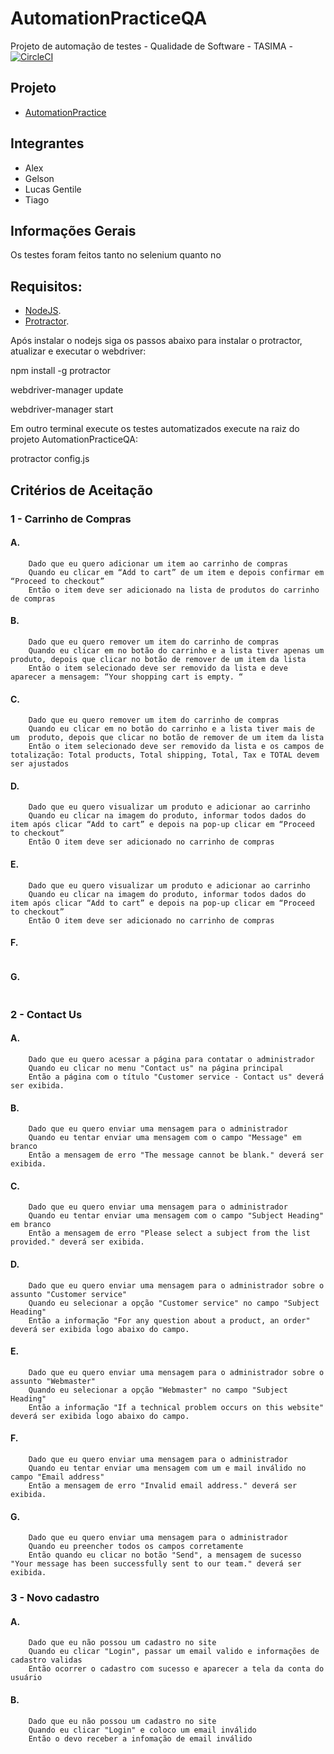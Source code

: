 # AutomationPracticeQA

Projeto de automação de testes - Qualidade de Software - TASIMA - [![CircleCI](https://circleci.com/gh/tasima-uniritter/AutomationPracticeQA.svg?style=svg)](https://circleci.com/gh/tasima-uniritter/AutomationPracticeQA)

## Projeto

* [AutomationPractice](http://automationpractice.com/index.php)

## Integrantes

* Alex
* Gelson
* Lucas Gentile
* Tiago

## Informações Gerais
Os testes foram feitos tanto no selenium quanto no 

## Requisitos:
* [NodeJS](https://https://www.notejs.org).
* [Protractor](https://http://www.protractortest.org).

Após instalar o nodejs siga os passos abaixo para instalar o protractor, atualizar e executar o webdriver:

npm install -g protractor

webdriver-manager update

webdriver-manager start

Em outro terminal execute os testes automatizados execute na raiz do projeto AutomationPracticeQA:

protractor config.js

## Critérios de Aceitação

### 1 - Carrinho de Compras

#### A.
```
    Dado que eu quero adicionar um item ao carrinho de compras
    Quando eu clicar em “Add to cart” de um item e depois confirmar em “Proceed to checkout”
    Então o item deve ser adicionado na lista de produtos do carrinho de compras
```

#### B.
```
    Dado que eu quero remover um item do carrinho de compras
    Quando eu clicar em no botão do carrinho e a lista tiver apenas um produto, depois que clicar no botão de remover de um item da lista
    Então o item selecionado deve ser removido da lista e deve aparecer a mensagem: “Your shopping cart is empty. “
```

#### C.
```    
    Dado que eu quero remover um item do carrinho de compras
    Quando eu clicar em no botão do carrinho e a lista tiver mais de um  produto, depois que clicar no botão de remover de um item da lista
    Então o item selecionado deve ser removido da lista e os campos de totalização: Total products, Total shipping, Total, Tax e TOTAL devem ser ajustados
```

#### D.
```	 
    Dado que eu quero visualizar um produto e adicionar ao carrinho
    Quando eu clicar na imagem do produto, informar todos dados do item após clicar “Add to cart” e depois na pop-up clicar em “Proceed to checkout”
    Então O item deve ser adicionado no carrinho de compras
```

#### E.
```
    Dado que eu quero visualizar um produto e adicionar ao carrinho
    Quando eu clicar na imagem do produto, informar todos dados do item após clicar “Add to cart” e depois na pop-up clicar em “Proceed to checkout”
    Então O item deve ser adicionado no carrinho de compras
```

#### F.

``` 
```

#### G.

``` 
```

### 2 - Contact Us

#### A.
```
    Dado que eu quero acessar a página para contatar o administrador
    Quando eu clicar no menu "Contact us" na página principal
    Então a página com o título "Customer service - Contact us" deverá ser exibida.
```
#### B.
```
    Dado que eu quero enviar uma mensagem para o administrador
    Quando eu tentar enviar uma mensagem com o campo "Message" em branco
    Então a mensagem de erro "The message cannot be blank." deverá ser exibida.
```
#### C.
```
    Dado que eu quero enviar uma mensagem para o administrador
    Quando eu tentar enviar uma mensagem com o campo "Subject Heading" em branco
    Então a mensagem de erro "Please select a subject from the list provided." deverá ser exibida.
```
#### D.
```
    Dado que eu quero enviar uma mensagem para o administrador sobre o assunto "Customer service"
    Quando eu selecionar a opção "Customer service" no campo "Subject Heading"
    Então a informação "For any question about a product, an order" deverá ser exibida logo abaixo do campo.
```
#### E.
```
    Dado que eu quero enviar uma mensagem para o administrador sobre o assunto "Webmaster"
    Quando eu selecionar a opção "Webmaster" no campo "Subject Heading"
    Então a informação "If a technical problem occurs on this website" deverá ser exibida logo abaixo do campo.
```
#### F.
```
    Dado que eu quero enviar uma mensagem para o administrador
    Quando eu tentar enviar uma mensagem com um e mail inválido no campo "Email address"
    Então a mensagem de erro "Invalid email address." deverá ser exibida.
```
#### G.
```
    Dado que eu quero enviar uma mensagem para o administrador
    Quando eu preencher todos os campos corretamente
    Então quando eu clicar no botão "Send", a mensagem de sucesso "Your message has been successfully sent to our team." deverá ser exibida.
```

### 3 - Novo cadastro

#### A.
```
    Dado que eu não possou um cadastro no site
    Quando eu clicar "Login", passar um email valido e informações de cadastro validas
    Então ocorrer o cadastro com sucesso e aparecer a tela da conta do usuário
```

#### B.
```
    Dado que eu não possou um cadastro no site
    Quando eu clicar "Login" e coloco um email inválido
    Então o devo receber a infomação de email inválido 
```
